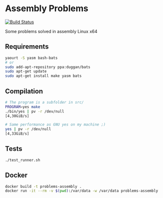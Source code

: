 # Assembly Problems

[![Build Status](https://travis-ci.org/mauri870/problems-assembly.svg?branch=master)](https://travis-ci.org/mauri870/problems-assembly)

Some problems solved in assembly Linux x64

## Requirements

```bash
yaourt -S yasm bash-bats
# or
sudo add-apt-repository ppa:duggan/bats
sudo apt-get update
sudo apt-get install make yasm bats
```

## Compilation

```bash
# The program is a subfolder in src/
PROGRAM=yes make
./bin/yes | pv -r /dev/null
[4,30GiB/s]

# Same performance as GNU yes on my machine ;)
yes | pv -r /dev/null
[4,33GiB/s]
```

## Tests

```bash
./test_runner.sh
```

## Docker

```bash
docker build -t problems-assembly .
docker run -it --rm -v $(pwd):/var/data -w /var/data problems-assembly bash
```
